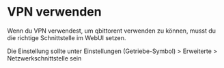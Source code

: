 # VPN verwenden

Wenn du VPN verwendest, um qbittorent verwenden zu können, musst du die richtige Schnittstelle im WebUI setzen.

Die Einstellung sollte unter Einstellungen (Getriebe-Symbol) > Erweiterte > Netzwerkschnittstelle sein

